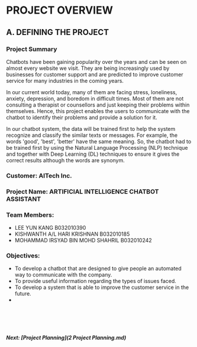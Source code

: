 # PROJECT OVERVIEW 

## A. DEFINING THE PROJECT
### Project Summary
Chatbots have been gaining popularity over the years and can be seen on almost every website we visit. They are being increasingly used by businesses for customer support and are predicted to improve customer service for many industries in the coming years. 

In our current world today, many of them are facing stress, loneliness, anxiety, depression, and boredom in difficult times. Most of them are not consulting a therapist or counsellors and just keeping their problems within themselves. Hence, this project enables the users to communicate with the chatbot to identify their problems and provide a solution for it.

In our chatbot system, the data will be trained first to help the system recognize and classify the similar texts or messages. For example, the words 'good', 'best', 'better' have the same meaning. So, the chatbot had to be trained first by using the Natural Language Processing (NLP) technique and together with Deep Learning (DL) techniques to ensure it gives the correct results although the words are synonym. 


### Customer: AITech Inc.

### Project Name: ARTIFICIAL INTELLIGENCE CHATBOT ASSISTANT

### Team Members: 
+ LEE YUN KANG  B032010390
+ KISHWANTH A/L HARI KRISHNAN  B032010185
+ MOHAMMAD IRSYAD BIN MOHD SHAHRIL  B032010242

### Objectives: 
+ To develop a chatbot that are designed to give people an automated way to communicate with the company.
+ To provide useful information regarding the types of issues faced.
+ To develop a system that is able to improve the customer service in the future.
+ 
<br><br><br>
##### Next: [Project Planning](2 Project Planning.md)
